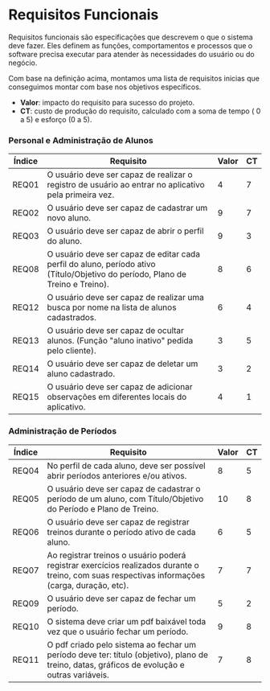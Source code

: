 # Requisitos Funcionais

Requisitos funcionais são especificações que descrevem o que o sistema deve fazer. Eles definem as funções, comportamentos e processos que o software precisa executar para atender às necessidades do usuário ou do negócio.

Com base na definição acima, montamos uma lista de requisitos inicias que conseguimos montar com base nos objetivos específicos.

- **Valor**: impacto do requisito para sucesso do projeto.
- **CT**: custo de produção do requisito, calculado com a soma de tempo ( 0 a 5) e esforço (0 a 5).

### Personal e Administração de Alunos

| Índice | Requisito | Valor | CT |
|--------|-----------|-------|----|
| REQ01  | O usuário deve ser capaz de realizar o registro de usuário ao entrar no aplicativo pela primeira vez. | 4 | 7 |
| REQ02  | O usuário deve ser capaz de cadastrar um novo aluno. | 9 | 7 |
| REQ03  | O usuário deve ser capaz de abrir o perfil do aluno. | 9 | 3 |
| REQ08  | O usuário deve ser capaz de editar cada perfil do aluno, período ativo (Título/Objetivo do período, Plano de Treino e Treino). | 8 | 6 |
| REQ12  | O usuário deve ser capaz de realizar uma busca por nome na lista de alunos cadastrados. | 6 | 4 |
| REQ13  | O usuário deve ser capaz de ocultar alunos. (Função "aluno inativo" pedida pelo cliente). | 3 | 5 |
| REQ14  | O usuário deve ser capaz de deletar um aluno cadastrado. | 3 | 2 |
| REQ15  | O usuário deve ser capaz de adicionar observações em diferentes locais do aplicativo. | 4 | 1 |


### Administração de Períodos

| Índice | Requisito | Valor | CT |
|--------|-----------|-------|----|
| REQ04  | No perfil de cada aluno, deve ser possível abrir períodos anteriores e/ou ativos. | 8 | 5 |
| REQ05  | O usuário deve ser capaz de cadastrar o período de um aluno, com Título/Objetivo do Período e Plano de Treino. | 10 | 8 |
| REQ06  | O usuário deve ser capaz de registrar treinos durante o período ativo de cada aluno. | 6 | 5 |
| REQ07  | Ao registrar treinos o usuário poderá registrar exercícios realizados durante o treino, com suas respectivas informações (carga, duração, etc). | 7 | 7 |
| REQ09  | O usuário deve ser capaz de fechar um período. | 5 | 2 |
| REQ10  | O sistema deve criar um pdf baixável toda vez que o usuário fechar um período. | 9 | 8 |
| REQ11  | O pdf criado pelo sistema ao fechar um período deve ter: título (objetivo), plano de treino, datas, gráficos de evolução e outras variáveis. | 7 | 8 |

